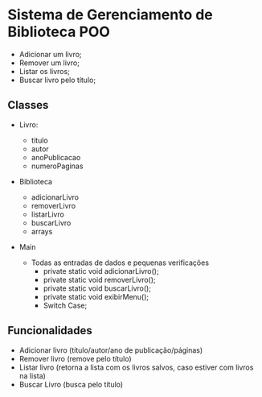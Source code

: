 # Sistema de Gerenciamento de Biblioteca POO

- Adicionar um livro;
- Remover um livro;
- Listar os livros;
- Buscar livro pelo título; 

## Classes

- Livro:
    - titulo
    - autor
    - anoPublicacao
    - numeroPaginas

- Biblioteca
    - adicionarLivro
    - removerLivro
    - listarLivro
    - buscarLivro
    - arrays

- Main
    - Todas as entradas de dados e pequenas verificações
      - private static void adicionarLivro();
      - private static void removerLivro();
      - private static void buscarLivro();
      - private static void exibirMenu();
      - Switch Case;
        
        
## Funcionalidades

- Adicionar livro (título/autor/ano de publicação/páginas)
- Remover livro (remove pelo título)
- Listar livro (retorna a lista com os livros salvos, caso estiver com livros na lista)
- Buscar Livro (busca pelo título)
